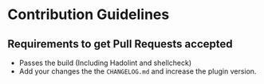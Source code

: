 # Contribution Guidelines

## Requirements to get Pull Requests accepted

* Passes the build (Including Hadolint and shellcheck)
* Add your changes the the `CHANGELOG.md` and increase the plugin version.
